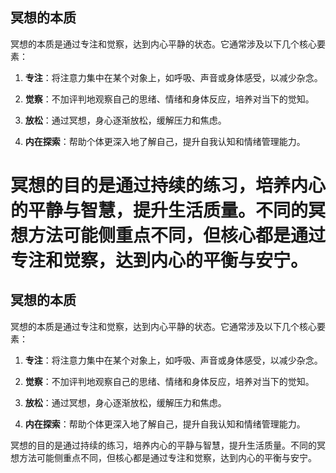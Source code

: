 ## 冥想的本质

冥想的本质是通过专注和觉察，达到内心平静的状态。它通常涉及以下几个核心要素：

1. **专注**：将注意力集中在某个对象上，如呼吸、声音或身体感受，以减少杂念。

2. **觉察**：不加评判地观察自己的思绪、情绪和身体反应，培养对当下的觉知。

3. **放松**：通过冥想，身心逐渐放松，缓解压力和焦虑。

4. **内在探索**：帮助个体更深入地了解自己，提升自我认知和情绪管理能力。

冥想的目的是通过持续的练习，培养内心的平静与智慧，提升生活质量。不同的冥想方法可能侧重点不同，但核心都是通过专注和觉察，达到内心的平衡与安宁。
=======
## 冥想的本质

冥想的本质是通过专注和觉察，达到内心平静的状态。它通常涉及以下几个核心要素：

1. **专注**：将注意力集中在某个对象上，如呼吸、声音或身体感受，以减少杂念。

2. **觉察**：不加评判地观察自己的思绪、情绪和身体反应，培养对当下的觉知。

3. **放松**：通过冥想，身心逐渐放松，缓解压力和焦虑。

4. **内在探索**：帮助个体更深入地了解自己，提升自我认知和情绪管理能力。

冥想的目的是通过持续的练习，培养内心的平静与智慧，提升生活质量。不同的冥想方法可能侧重点不同，但核心都是通过专注和觉察，达到内心的平衡与安宁。

